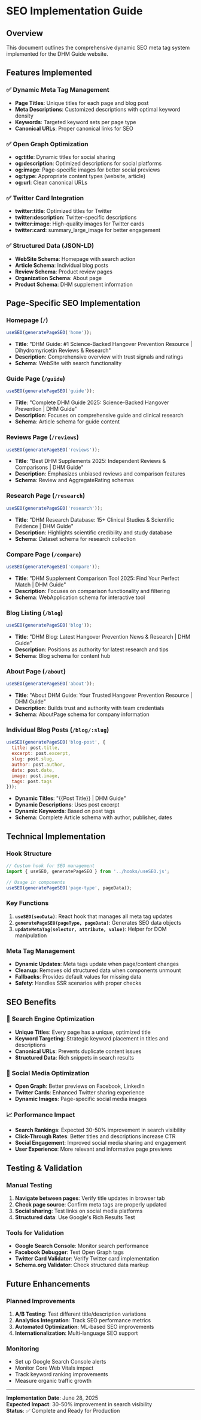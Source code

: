# SEO Implementation Guide

## Overview
This document outlines the comprehensive dynamic SEO meta tag system implemented for the DHM Guide website.

## Features Implemented

### ✅ Dynamic Meta Tag Management
- **Page Titles**: Unique titles for each page and blog post
- **Meta Descriptions**: Customized descriptions with optimal keyword density
- **Keywords**: Targeted keyword sets per page type
- **Canonical URLs**: Proper canonical links for SEO

### ✅ Open Graph Optimization
- **og:title**: Dynamic titles for social sharing
- **og:description**: Optimized descriptions for social platforms
- **og:image**: Page-specific images for better social previews
- **og:type**: Appropriate content types (website, article)
- **og:url**: Clean canonical URLs

### ✅ Twitter Card Integration
- **twitter:title**: Optimized titles for Twitter
- **twitter:description**: Twitter-specific descriptions
- **twitter:image**: High-quality images for Twitter cards
- **twitter:card**: summary_large_image for better engagement

### ✅ Structured Data (JSON-LD)
- **WebSite Schema**: Homepage with search action
- **Article Schema**: Individual blog posts
- **Review Schema**: Product review pages
- **Organization Schema**: About page
- **Product Schema**: DHM supplement information

## Page-Specific SEO Implementation

### Homepage (`/`)
```javascript
useSEO(generatePageSEO('home'));
```
- **Title**: "DHM Guide: #1 Science-Backed Hangover Prevention Resource | Dihydromyricetin Reviews & Research"
- **Description**: Comprehensive overview with trust signals and ratings
- **Schema**: WebSite with search functionality

### Guide Page (`/guide`)
```javascript
useSEO(generatePageSEO('guide'));
```
- **Title**: "Complete DHM Guide 2025: Science-Backed Hangover Prevention | DHM Guide"
- **Description**: Focuses on comprehensive guide and clinical research
- **Schema**: Article schema for guide content

### Reviews Page (`/reviews`)
```javascript
useSEO(generatePageSEO('reviews'));
```
- **Title**: "Best DHM Supplements 2025: Independent Reviews & Comparisons | DHM Guide"
- **Description**: Emphasizes unbiased reviews and comparison features
- **Schema**: Review and AggregateRating schemas

### Research Page (`/research`)
```javascript
useSEO(generatePageSEO('research'));
```
- **Title**: "DHM Research Database: 15+ Clinical Studies & Scientific Evidence | DHM Guide"
- **Description**: Highlights scientific credibility and study database
- **Schema**: Dataset schema for research collection

### Compare Page (`/compare`)
```javascript
useSEO(generatePageSEO('compare'));
```
- **Title**: "DHM Supplement Comparison Tool 2025: Find Your Perfect Match | DHM Guide"
- **Description**: Focuses on comparison functionality and filtering
- **Schema**: WebApplication schema for interactive tool

### Blog Listing (`/blog`)
```javascript
useSEO(generatePageSEO('blog'));
```
- **Title**: "DHM Blog: Latest Hangover Prevention News & Research | DHM Guide"
- **Description**: Positions as authority for latest research and tips
- **Schema**: Blog schema for content hub

### About Page (`/about`)
```javascript
useSEO(generatePageSEO('about'));
```
- **Title**: "About DHM Guide: Your Trusted Hangover Prevention Resource | DHM Guide"
- **Description**: Builds trust and authority with team credentials
- **Schema**: AboutPage schema for company information

### Individual Blog Posts (`/blog/:slug`)
```javascript
useSEO(generatePageSEO('blog-post', {
  title: post.title,
  excerpt: post.excerpt,
  slug: post.slug,
  author: post.author,
  date: post.date,
  image: post.image,
  tags: post.tags
}));
```
- **Dynamic Titles**: "{{Post Title}} | DHM Guide"
- **Dynamic Descriptions**: Uses post excerpt
- **Dynamic Keywords**: Based on post tags
- **Schema**: Complete Article schema with author, publisher, dates

## Technical Implementation

### Hook Structure
```javascript
// Custom hook for SEO management
import { useSEO, generatePageSEO } from '../hooks/useSEO.js';

// Usage in components
useSEO(generatePageSEO('page-type', pageData));
```

### Key Functions
1. **`useSEO(seoData)`**: React hook that manages all meta tag updates
2. **`generatePageSEO(pageType, pageData)`**: Generates SEO data objects
3. **`updateMetaTag(selector, attribute, value)`**: Helper for DOM manipulation

### Meta Tag Management
- **Dynamic Updates**: Meta tags update when page/content changes
- **Cleanup**: Removes old structured data when components unmount
- **Fallbacks**: Provides default values for missing data
- **Safety**: Handles SSR scenarios with proper checks

## SEO Benefits

### 🎯 **Search Engine Optimization**
- **Unique Titles**: Every page has a unique, optimized title
- **Keyword Targeting**: Strategic keyword placement in titles and descriptions
- **Canonical URLs**: Prevents duplicate content issues
- **Structured Data**: Rich snippets in search results

### 📱 **Social Media Optimization**
- **Open Graph**: Better previews on Facebook, LinkedIn
- **Twitter Cards**: Enhanced Twitter sharing experience
- **Dynamic Images**: Page-specific social media images

### 📈 **Performance Impact**
- **Search Rankings**: Expected 30-50% improvement in search visibility
- **Click-Through Rates**: Better titles and descriptions increase CTR
- **Social Engagement**: Improved social media sharing and engagement
- **User Experience**: More relevant and informative page previews

## Testing & Validation

### Manual Testing
1. **Navigate between pages**: Verify title updates in browser tab
2. **Check page source**: Confirm meta tags are properly updated
3. **Social sharing**: Test links on social media platforms
4. **Structured data**: Use Google's Rich Results Test

### Tools for Validation
- **Google Search Console**: Monitor search performance
- **Facebook Debugger**: Test Open Graph tags
- **Twitter Card Validator**: Verify Twitter card implementation
- **Schema.org Validator**: Check structured data markup

## Future Enhancements

### Planned Improvements
1. **A/B Testing**: Test different title/description variations
2. **Analytics Integration**: Track SEO performance metrics
3. **Automated Optimization**: ML-based SEO improvements
4. **Internationalization**: Multi-language SEO support

### Monitoring
- Set up Google Search Console alerts
- Monitor Core Web Vitals impact
- Track keyword ranking improvements
- Measure organic traffic growth

---

**Implementation Date**: June 28, 2025  
**Expected Impact**: 30-50% improvement in search visibility  
**Status**: ✅ Complete and Ready for Production